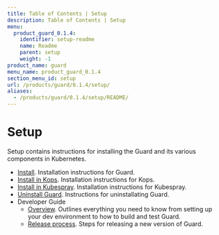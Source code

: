 ```yaml
---
title: Table of Contents | Setup
description: Table of Contents | Setup
menu:
  product_guard_0.1.4:
    identifier: setup-readme
    name: Readme
    parent: setup
    weight: -1
product_name: guard
menu_name: product_guard_0.1.4
section_menu_id: setup
url: /products/guard/0.1.4/setup/
aliases:
  - /products/guard/0.1.4/setup/README/
---
```


# Setup

Setup contains instructions for installing the Guard and its various components in Kubernetes.

- [Install](/docs/setup/install.md). Installation instructions for Guard.
- [Install in Kops](/docs/setup/install-kops.md). Installation instructions for Kops.
- [Install in Kubespray](/docs/setup/install-kubespray.md). Installation instructions for Kubespray.
- [Uninstall Guard](/docs/setup/uninstall.md). Instructions for uninstallating Guard.
- Developer Guide
  - [Overview](/docs/setup/developer-guide/overview.md). Outlines everything you need to know from setting up your dev environment to how to build and test Guard.
  - [Release process](/docs/setup/developer-guide/release.md). Steps for releasing a new version of Guard.
